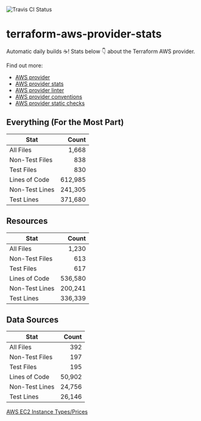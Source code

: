 ![Travis CI Status](https://travis-ci.org/YakDriver/terraform-aws-provider-stats.svg?branch=main)
# terraform-aws-provider-stats

Automatic daily builds :coffee:! Stats below :point_down: about the Terraform AWS provider.

Find out more:
* [AWS provider](https://github.com/terraform-providers/terraform-provider-aws)
* [AWS provider stats](https://github.com/YakDriver/terraform-aws-provider-stats)
* [AWS provider linter](https://github.com/terraform-providers/terraform-provider-aws/tree/master/awsproviderlint)
* [AWS provider conventions](https://github.com/YakDriver/terraform-aws-conventions)
* [AWS provider static checks](https://github.com/YakDriver/terraform-aws-provider-static-checks)



## Everything (For the Most Part)

|  Stat  |  Count  |
| ------------- | -------------: |
|  All Files  |  1,668  |
|  Non-Test Files  |  838  |
|  Test Files  |  830  |
|  Lines of Code  |  612,985  |
|  Non-Test Lines  |  241,305  |
|  Test Lines  |  371,680  |



## Resources

|  Stat  |  Count  |
| ------------- | -------------: |
|  All Files  |  1,230  |
|  Non-Test Files  |  613  |
|  Test Files  |  617  |
|  Lines of Code  |  536,580  |
|  Non-Test Lines  |  200,241  |
|  Test Lines  |  336,339  |



## Data Sources

|  Stat  |  Count  |
| ------------- | -------------: |
|  All Files  |  392  |
|  Non-Test Files  |  197  |
|  Test Files  |  195  |
|  Lines of Code  |  50,902  |
|  Non-Test Lines  |  24,756  |
|  Test Lines  |  26,146  |




[AWS EC2 Instance Types/Prices](https://github.com/YakDriver/aws-ec2-instance-types)
